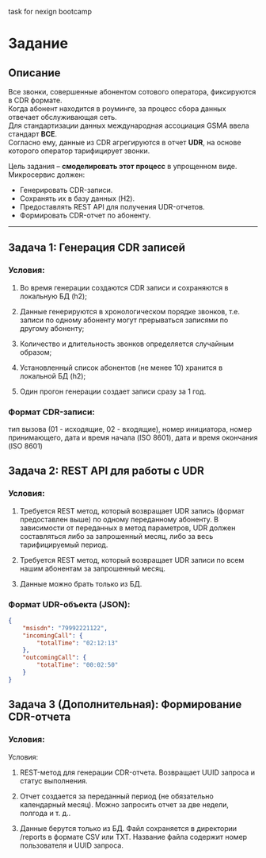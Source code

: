 task for nexign bootcamp
# Задание

## Описание

Все звонки, совершенные абонентом сотового оператора, фиксируются в CDR формате.  
Когда абонент находится в роуминге, за процесс сбора данных отвечает обслуживающая сеть.  
Для стандартизации данных международная ассоциация GSMA ввела стандарт **BCE**.  
Согласно ему, данные из CDR агрегируются в отчет **UDR**, на основе которого оператор тарифицирует звонки.

Цель задания – **смоделировать этот процесс** в упрощенном виде.  
Микросервис должен:
- Генерировать CDR-записи.
- Сохранять их в базу данных (H2).
- Предоставлять REST API для получения UDR-отчетов.
- Формировать CDR-отчет по абоненту.

---

## Задача 1: Генерация CDR записей

### Условия:
1.	Во время генерации создаются CDR записи и сохраняются в локальную БД (h2);

2.	Данные генерируются в хронологическом порядке звонков, т.е. записи по одному абоненту могут прерываться записями по другому абоненту;

3.	Количество и длительность звонков определяется случайным образом;

4.	Установленный список абонентов (не менее 10) хранится в локальной БД (h2);

5.	Один прогон генерации создает записи сразу за 1 год.

### Формат CDR-записи:

тип вызова (01 - исходящие, 02 - входящие), номер инициатора, номер принимающего, дата и время начала (ISO 8601), дата и время окончания (ISO 8601)

## Задача 2: REST API для работы с UDR

### Условия:
1.  Требуется REST метод, который возвращает UDR запись (формат предоставлен выше) по одному переданному абоненту. В зависимости от переданных в метод параметров, UDR должен составляться либо за запрошенный месяц, либо за весь тарифицируемый период.

2.  Требуется REST метод, который возвращает UDR записи по всем нашим абонентам за запрошенный месяц.

3.  Данные можно брать только из БД.

### Формат UDR-объекта (JSON):

```json
{
    "msisdn": "79992221122",
    "incomingCall": {
        "totalTime": "02:12:13"
    },
    "outcomingCall": {
        "totalTime": "00:02:50"
    }
}
```

## Задача 3 (Дополнительная): Формирование CDR-отчета

### Условия:
Условия:

1.	REST-метод для генерации CDR-отчета.
Возвращает UUID запроса и статус выполнения.

2.	Отчет создается за переданный период (не обязательно календарный месяц).
Можно запросить отчет за две недели, полгода и т. д..

3.	Данные берутся только из БД.
Файл сохраняется в директории /reports в формате CSV или TXT.
Название файла содержит номер пользователя и UUID запроса.